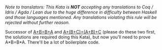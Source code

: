 _Note to translators: This Kata is **NOT** accepting any translations to Coq / Idris / Agda / Lean due to the huge difference in difficulty between Haskell and those languages mentioned. Any translations violating this rule will be rejected without further reason._

Successor of [A+B=B+A](https://www.codewars.com/kata/a-plus-b-equals-b-plus-a-prove-it) and [A+(B+C)=(A+B)+C](https://www.codewars.com/kata/a-plus-b-plus-c-equals-a-plus-b-plus-c-prove-it) (please do these two first, the solutions are required doing this Kata), but now you'll need to prove A\*B=B\*A. There'll be a lot of boilerplate code.
